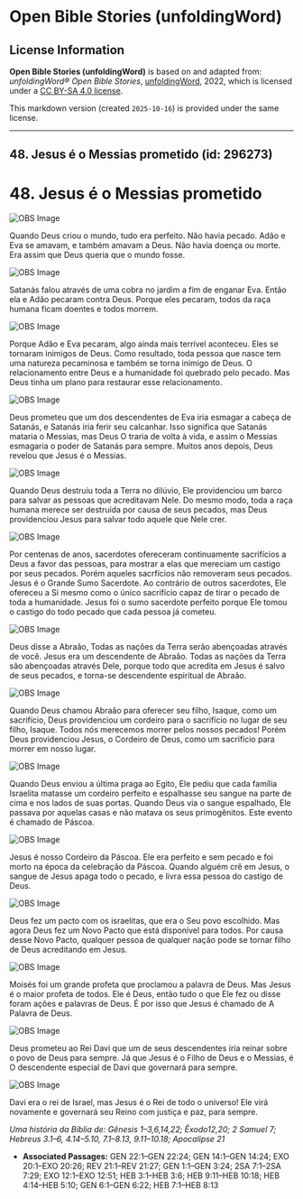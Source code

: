 # Open Bible Stories (unfoldingWord)

## License Information

**Open Bible Stories (unfoldingWord)** is based on and adapted from: _unfoldingWord® Open Bible Stories_, [unfoldingWord](https://unfoldingword.org/utw), 2022, which is licensed under a [CC BY-SA 4.0 license](https://creativecommons.org/licenses/by-sa/4.0/legalcode.en).

This markdown version (created `2025-10-16`) is provided under the same license.



--------------------------------

## 48. Jesus é o Messias prometido (id: 296273)

48\. Jesus é o Messias prometido
================================

![OBS Image](https://cdn.door43.org/obs/jpg/360px/obs-en-48-01.jpg)

Quando Deus criou o mundo, tudo era perfeito. Não havia pecado. Adão e Eva se amavam, e também amavam a Deus. Não havia doença ou morte. Era assim que Deus queria que o mundo fosse.

![OBS Image](https://cdn.door43.org/obs/jpg/360px/obs-en-48-02.jpg)

Satanás falou através de uma cobra no jardim a fim de enganar Eva. Então ela e Adão pecaram contra Deus. Porque eles pecaram, todos da raça humana ficam doentes e todos morrem.

![OBS Image](https://cdn.door43.org/obs/jpg/360px/obs-en-48-03.jpg)

Porque Adão e Eva pecaram, algo ainda mais terrível aconteceu. Eles se tornaram inimigos de Deus. Como resultado, toda pessoa que nasce tem uma natureza pecaminosa e também se torna inimigo de Deus. O relacionamento entre Deus e a humanidade foi quebrado pelo pecado. Mas Deus tinha um plano para restaurar esse relacionamento.

![OBS Image](https://cdn.door43.org/obs/jpg/360px/obs-en-48-04.jpg)

Deus prometeu que um dos descendentes de Eva iria esmagar a cabeça de Satanás, e Satanás iria ferir seu calcanhar. Isso significa que Satanás mataria o Messias, mas Deus O traria de volta à vida, e assim o Messias esmagaria o poder de Satanás para sempre. Muitos anos depois, Deus revelou que Jesus é o Messias.

![OBS Image](https://cdn.door43.org/obs/jpg/360px/obs-en-48-05.jpg)

Quando Deus destruiu toda a Terra no dilúvio, Ele providenciou um barco para salvar as pessoas que acreditavam Nele. Do mesmo modo, toda a raça humana merece ser destruída por causa de seus pecados, mas Deus providenciou Jesus para salvar todo aquele que Nele crer.

![OBS Image](https://cdn.door43.org/obs/jpg/360px/obs-en-48-06.jpg)

Por centenas de anos, sacerdotes ofereceram continuamente sacrifícios a Deus a favor das pessoas, para mostrar a elas que mereciam um castigo por seus pecados. Porém aqueles sacrfícios não removeram seus pecados. Jesus é o Grande Sumo Sacerdote. Ao contrário de outros sacerdotes, Ele ofereceu a Si mesmo como o único sacrifício capaz de tirar o pecado de toda a humanidade. Jesus foi o sumo sacerdote perfeito porque Ele tomou o castigo do todo pecado que cada pessoa já cometeu.

![OBS Image](https://cdn.door43.org/obs/jpg/360px/obs-en-48-07.jpg)

Deus disse a Abraão, Todas as nações da Terra serão abençoadas através de você. Jesus era um descendente de Abraão. Todas as nações da Terra são abençoadas através Dele, porque todo que acredita em Jesus é salvo de seus pecados, e torna\-se descendente espiritual de Abraão.

![OBS Image](https://cdn.door43.org/obs/jpg/360px/obs-en-48-08.jpg)

Quando Deus chamou Abraão para oferecer seu filho, Isaque, como um sacrifício, Deus providenciou um cordeiro para o sacrifício no lugar de seu filho, Isaque. Todos nós merecemos morrer pelos nossos pecados! Porém Deus providenciou Jesus, o Cordeiro de Deus, como um sacrifício para morrer em nosso lugar.

![OBS Image](https://cdn.door43.org/obs/jpg/360px/obs-en-48-09.jpg)

Quando Deus enviou a última praga ao Egito, Ele pediu que cada família Israelita matasse um cordeiro perfeito e espalhasse seu sangue na parte de cima e nos lados de suas portas. Quando Deus via o sangue espalhado, Ele passava por aquelas casas e não matava os seus primogênitos. Este evento é chamado de Páscoa.

![OBS Image](https://cdn.door43.org/obs/jpg/360px/obs-en-48-10.jpg)

Jesus é nosso Cordeiro da Páscoa. Ele era perfeito e sem pecado e foi morto na época da celebração da Páscoa. Quando alguém crê em Jesus, o sangue de Jesus apaga todo o pecado, e livra essa pessoa do castigo de Deus.

![OBS Image](https://cdn.door43.org/obs/jpg/360px/obs-en-48-11.jpg)

Deus fez um pacto com os israelitas, que era o Seu povo escolhido. Mas agora Deus fez um Novo Pacto que está disponível para todos. Por causa desse Novo Pacto, qualquer pessoa de qualquer nação pode se tornar filho de Deus acreditando em Jesus.

![OBS Image](https://cdn.door43.org/obs/jpg/360px/obs-en-48-12.jpg)

Moisés foi um grande profeta que proclamou a palavra de Deus. Mas Jesus é o maior profeta de todos. Ele é Deus, então tudo o que Ele fez ou disse foram ações e palavras de Deus. É por isso que Jesus é chamado de A Palavra de Deus.

![OBS Image](https://cdn.door43.org/obs/jpg/360px/obs-en-48-13.jpg)

Deus prometeu ao Rei Davi que um de seus descendentes iria reinar sobre o povo de Deus para sempre. Já que Jesus é o Filho de Deus e o Messias, é O descendente especial de Davi que governará para sempre.

![OBS Image](https://cdn.door43.org/obs/jpg/360px/obs-en-48-14.jpg)

Davi era o rei de Israel, mas Jesus é o Rei de todo o universo! Ele virá novamente e governará seu Reino com justiça e paz, para sempre.

*Uma história da Bíblia de: Gênesis 1–3,6,14,22; Êxodo12,20; 2 Samuel 7; Hebreus 3\.1–6, 4\.14–5\.10, 7\.1–8\.13, 9\.11–10\.18; Apocalipse 21*

* **Associated Passages:** GEN 22:1–GEN 22:24; GEN 14:1–GEN 14:24; EXO 20:1–EXO 20:26; REV 21:1–REV 21:27; GEN 1:1–GEN 3:24; 2SA 7:1–2SA 7:29; EXO 12:1–EXO 12:51; HEB 3:1–HEB 3:6; HEB 9:11–HEB 10:18; HEB 4:14–HEB 5:10; GEN 6:1–GEN 6:22; HEB 7:1–HEB 8:13


